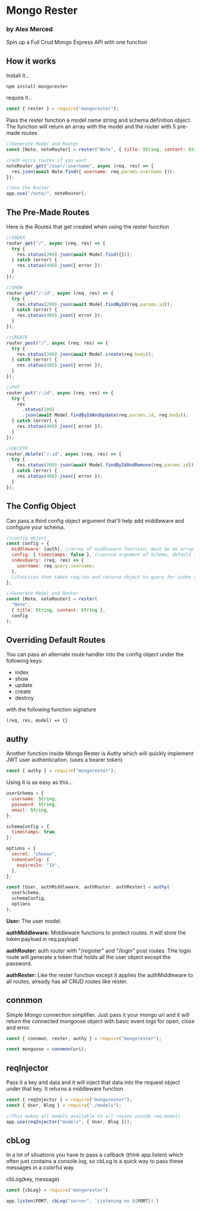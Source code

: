 # Mongo Rester

### by Alex Merced

Spin up a Full Crud Mongo Express API with one function

## How it works

Install it...

`npm install mongorester`

require it...

```js
const { rester } = require("mongorester");
```

Pass the rester function a model name string and schema definition object. The function will return an array with the model and the router with 5 pre-made routes.

```js
//Generate Model and Router
const [Note, noteRouter] = rester("Note", { title: String, content: String });

//add extra routes if you want
noteRouter.get("/user/:username", async (req, res) => {
  res.json(await Note.find({ username: req.params.username }));
});

//Use the Router
app.use("/note/", noteRouter);
```

## The Pre-Made Routes

Here is the Routes that get created when using the rester function

```js
//INDEX
router.get("/", async (req, res) => {
  try {
    res.status(200).json(await Model.find({}));
  } catch (error) {
    res.status(400).json({ error });
  }
});

//SHOW
router.get("/:id", async (req, res) => {
  try {
    res.status(200).json(await Model.findById(req.params.id));
  } catch (error) {
    res.status(400).json({ error });
  }
});

//CREATE
router.post("/", async (req, res) => {
  try {
    res.status(200).json(await Model.create(req.body));
  } catch (error) {
    res.status(400).json({ error });
  }
});

//PUT
router.put("/:id", async (req, res) => {
  try {
    res
      .status(200)
      .json(await Model.findByIdAndUpdate(req.params.id, req.body));
  } catch (error) {
    res.status(400).json({ error });
  }
});

//DELETE
router.delete("/:id", async (req, res) => {
  try {
    res.status(200).json(await Model.findByIdAndRemove(req.params.id));
  } catch (error) {
    res.status(400).json({ error });
  }
});
```

## The Config Object

Can pass a third config object argument that'll help add middleware and configure your schema.

```js
//config object
const config = {
  middleware: [auth], //array of middleware function, must be an array
  config: { timestamps: false }, //second argument of Schema, default timestamps true
  indexQuery: (req, res) => {
    username: req.query.username;
  },
  //Function that takes req/res and returns object to query for index route
};

//Generate Model and Router
const [Note, noteRouter] = rester(
  "Note",
  { title: String, content: String },
  config
);
```

## Overriding Default Routes

You can pass an alternate route handler into the config object under the following keys:

- index
- show
- update
- create
- destroy

with the following function signature

`(req, res, model) => {}`

## authy

Another function inside Mongo Rester is Authy which will quickly implement JWT user authentication. (uses a bearer token)

```js
const { authy } = require("mongorester");
```

Using it is as easy as this...

```js
userSchema = {
  username: String,
  password: String,
  email: String,
};

schemaConfig = {
  timestamps: true,
};

options = {
  secret: "cheese",
  tokenConfig: {
    expiresIn: "1h",
  },
};

const [User, authMiddleware, authRouter, authRester] = authy(
  userSchema,
  schemaConfig,
  options
);
```

**User:** The user model.

**authMiddleware:** Middleware functions to protect routes. It will store the token payload in req.payload

**authRouter:** auth router with "/register" and "/login" post routes. THe login route will generate a token that holds all the user object except the password.

**authRester:** Like the rester function except it applies the authMiddleware to all routes, already has all CRUD routes like rester.

## connmon

Simple Mongo connection simplifier. Just pass it your mongo uri and it will return the connected mongoose object with basic event logs for open, close and error.

```js
const { connmon, rester, authy } = require("mongorester");

const mongoose = connmon(uri);
```

## reqInjector

Pass it a key and data and it will inject that data into the request object under that key. It returns a middleware function.

```js
const { reqInjector } = require("mongorester");
const { User, Blog } = require("./models");

//This makes all models available to all routes inside req.models
app.use(reqInjector("models", { User, Blog }));
```

## cbLog

In a lot of situations you have to pass a callback (think app.listen) which often just contains a console.log, so cbLog is a quick way to pass these messages in a colorful way.

cbLog(key, message)

```js
const {cbLog} = require("mongorester")

app.listen(PORT, cbLog("server", `Listening on ${PORT})`)

```
